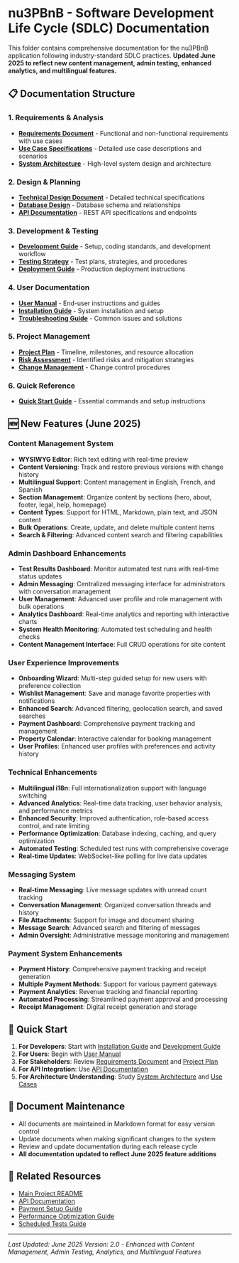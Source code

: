 # nu3PBnB - Software Development Life Cycle (SDLC) Documentation

This folder contains comprehensive documentation for the nu3PBnB application following industry-standard SDLC practices. **Updated June 2025 to reflect new content management, admin testing, enhanced analytics, and multilingual features.**

## 📋 Documentation Structure

### 1. Requirements & Analysis
- **[Requirements Document](./requirements.md)** - Functional and non-functional requirements with use cases
- **[Use Case Specifications](./use-cases.md)** - Detailed use case descriptions and scenarios
- **[System Architecture](./architecture.md)** - High-level system design and architecture

### 2. Design & Planning
- **[Technical Design Document](./development-guide.md)** - Detailed technical specifications
- **[Database Design](./architecture.md#data-architecture)** - Database schema and relationships
- **[API Documentation](./api-documentation.md)** - REST API specifications and endpoints

### 3. Development & Testing
- **[Development Guide](./development-guide.md)** - Setup, coding standards, and development workflow
- **[Testing Strategy](./testing-strategy.md)** - Test plans, strategies, and procedures
- **[Deployment Guide](./installation-guide.md#production-deployment)** - Production deployment instructions

### 4. User Documentation
- **[User Manual](./user-manual.md)** - End-user instructions and guides
- **[Installation Guide](./installation-guide.md)** - System installation and setup
- **[Troubleshooting Guide](./troubleshooting.md)** - Common issues and solutions

### 5. Project Management
- **[Project Plan](./project-plan.md)** - Timeline, milestones, and resource allocation
- **[Risk Assessment](./project-plan.md#risk-management)** - Identified risks and mitigation strategies
- **[Change Management](./project-plan.md#deployment-strategy)** - Change control procedures

### 6. Quick Reference
- **[Quick Start Guide](./quick-start.md)** - Essential commands and setup instructions

## 🆕 New Features (June 2025)

### Content Management System
- **WYSIWYG Editor**: Rich text editing with real-time preview
- **Content Versioning**: Track and restore previous versions with change history
- **Multilingual Support**: Content management in English, French, and Spanish
- **Section Management**: Organize content by sections (hero, about, footer, legal, help, homepage)
- **Content Types**: Support for HTML, Markdown, plain text, and JSON content
- **Bulk Operations**: Create, update, and delete multiple content items
- **Search & Filtering**: Advanced content search and filtering capabilities

### Admin Dashboard Enhancements
- **Test Results Dashboard**: Monitor automated test runs with real-time status updates
- **Admin Messaging**: Centralized messaging interface for administrators with conversation management
- **User Management**: Advanced user profile and role management with bulk operations
- **Analytics Dashboard**: Real-time analytics and reporting with interactive charts
- **System Health Monitoring**: Automated test scheduling and health checks
- **Content Management Interface**: Full CRUD operations for site content

### User Experience Improvements
- **Onboarding Wizard**: Multi-step guided setup for new users with preference collection
- **Wishlist Management**: Save and manage favorite properties with notifications
- **Enhanced Search**: Advanced filtering, geolocation search, and saved searches
- **Payment Dashboard**: Comprehensive payment tracking and management
- **Property Calendar**: Interactive calendar for booking management
- **User Profiles**: Enhanced user profiles with preferences and activity history

### Technical Enhancements
- **Multilingual i18n**: Full internationalization support with language switching
- **Advanced Analytics**: Real-time data tracking, user behavior analysis, and performance metrics
- **Enhanced Security**: Improved authentication, role-based access control, and rate limiting
- **Performance Optimization**: Database indexing, caching, and query optimization
- **Automated Testing**: Scheduled test runs with comprehensive coverage
- **Real-time Updates**: WebSocket-like polling for live data updates

### Messaging System
- **Real-time Messaging**: Live message updates with unread count tracking
- **Conversation Management**: Organized conversation threads and history
- **File Attachments**: Support for image and document sharing
- **Message Search**: Advanced search and filtering of messages
- **Admin Oversight**: Administrative message monitoring and management

### Payment System Enhancements
- **Payment History**: Comprehensive payment tracking and receipt generation
- **Multiple Payment Methods**: Support for various payment gateways
- **Payment Analytics**: Revenue tracking and financial reporting
- **Automated Processing**: Streamlined payment approval and processing
- **Receipt Management**: Digital receipt generation and storage

## 🎯 Quick Start

1. **For Developers**: Start with [Installation Guide](./installation-guide.md) and [Development Guide](./development-guide.md)
2. **For Users**: Begin with [User Manual](./user-manual.md)
3. **For Stakeholders**: Review [Requirements Document](./requirements.md) and [Project Plan](./project-plan.md)
4. **For API Integration**: Use [API Documentation](./api-documentation.md)
5. **For Architecture Understanding**: Study [System Architecture](./architecture.md) and [Use Cases](./use-cases.md)

## 📝 Document Maintenance

- All documents are maintained in Markdown format for easy version control
- Update documents when making significant changes to the system
- Review and update documentation during each release cycle
- **All documentation updated to reflect June 2025 feature additions**

## 🔗 Related Resources

- [Main Project README](../README.md)
- [API Documentation](../API_DOCUMENTATION.md)
- [Payment Setup Guide](../PAYMENT_SETUP.md)
- [Performance Optimization Guide](../PERFORMANCE_OPTIMIZATION.md)
- [Scheduled Tests Guide](../SCHEDULED_TESTS.md)

---

*Last Updated: June 2025*
*Version: 2.0 - Enhanced with Content Management, Admin Testing, Analytics, and Multilingual Features* 